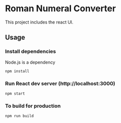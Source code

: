 # Roman Numeral Converter

This project includes the react UI. 

## Usage 

### Install dependencies

Node.js is a dependency 

```
npm install
```

### Run React dev server (http://localhost:3000)

```
npm start
```

### To build for production

```
npm run build
```
